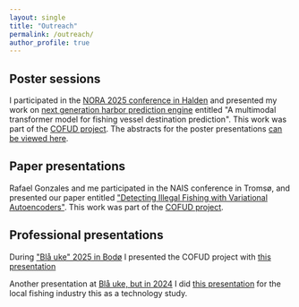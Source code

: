 ```yaml
---
layout: single
title: "Outreach"
permalink: /outreach/
author_profile: true
---
```


## Poster sessions

I participated in the [NORA 2025 conference in Halden](
https://www.nora.ai/nora-conferences/annual-conference-2025) and presented my work on [next generation harbor prediction engine](https://drive.google.com/file/d/18I4ZorglJ2OYmAoZCukEhf8sN6Dl8shx/view?usp=sharing) entitled "A multimodal transformer model for fishing vessel destination prediction". This work was part of the [COFUD project](https://en.uit.no/project/cofud). The abstracts for the poster presentations  [can be viewed here](https://www.nora.ai/nora-conferences/annual-conference-2025/all_abstracts.pdf).

## Paper presentations

Rafael Gonzales and me participated in the NAIS conference in Tromsø, and presented our paper entitled ["Detecting Illegal Fishing with Variational Autoencoders"](https://drive.google.com/file/d/11pGX_F-JoxIUU6VEtstD88f7c1XHSNus/view?usp=drive_link). This work was part of the [COFUD project](https://en.uit.no/project/cofud).

## Professional presentations

During ["Blå uke" 2025 in Bodø](https://www.linkedin.com/events/oceantech-digitalisering-roboti7327593373383446529/comments/) I presented the COFUD project with [this presentation](https://drive.google.com/file/d/17taVwzfzCxGZOUhBQUe1zpXjFBtsnL9_/view?usp=drive_link)

Another presentation at [Blå uke, but in 2024](https://www.leverandornettverkyngle.com/nyheter/digital-fisk-bl-uke) I did [this presentation](https://drive.google.com/file/d/1UlY5XXeVoyrBsEkZhBUjGHLWwYVYWThb/view?usp=drive_link) for the local fishing industry this as a technology study.
 
